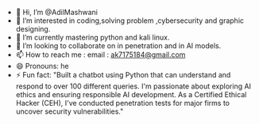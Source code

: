 - 👋 Hi, I’m @AdilMashwani
- 👀 I’m interested in coding,solving problem ,cybersecurity and graphic designing.
- 🌱 I’m currently mastering python and kali linux.
- 💞️ I’m looking to collaborate on in penetration and in AI models.
- 📫 How to reach me : email : ak7175184@gmail.com
- 😄 Pronouns: he
- ⚡ Fun fact: "Built a chatbot using Python that can understand and respond to over 100 different queries. I'm passionate about exploring AI ethics and ensuring responsible AI development. As a Certified Ethical Hacker (CEH), I've conducted penetration tests for major firms to uncover security vulnerabilities."


